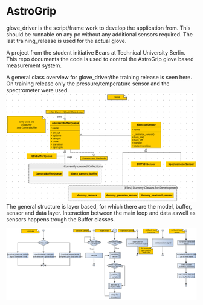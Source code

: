 # AstroGrip
glove_driver is the script/frame work to develop the application from. This should be runnable on any pc without any additional sensors required.
The last training_release is used for the actual glove.

A project from the student initiative Bears at Technical University Berlin. This repo documents the code is used to control the AstroGrip glove based measurement system.

A general class overview for glove_driver/the training release is seen here. On training release only the pressure/temperature sensor and the spectrometer were used.
![ClassDiagram](https://github.com/THB-account/AstroGrip/blob/main/doc/ClassDiagram.svg)
The general structure is layer based, for which there are the model, buffer, sensor and data layer. Interaction between the main loop and data aswell as sensors happens trough the Buffer classes.

![FlowChart](https://github.com/THB-account/AstroGrip/blob/main/doc/FlussDiagramm.svg)

